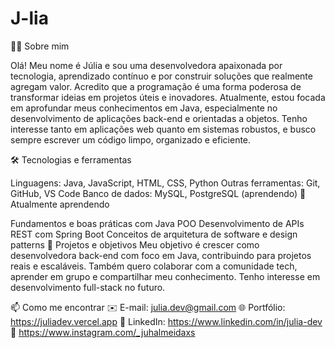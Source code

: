 # J-lia
👩‍💻 Sobre mim

Olá! Meu nome é Júlia e sou uma desenvolvedora apaixonada por tecnologia, aprendizado contínuo e por construir soluções que realmente agregam valor. Acredito que a programação é uma forma poderosa de transformar ideias em projetos úteis e inovadores. Atualmente, estou focada em aprofundar meus conhecimentos em Java, especialmente no desenvolvimento de aplicações back-end e orientadas a objetos. Tenho interesse tanto em aplicações web quanto em sistemas robustos, e busco sempre escrever um código limpo, organizado e eficiente.

🛠️ Tecnologias e ferramentas

Linguagens: Java, JavaScript, HTML, CSS, Python
Outras ferramentas: Git, GitHub, VS Code
Banco de dados: MySQL, PostgreSQL (aprendendo)
🌱 Atualmente aprendendo

Fundamentos e boas práticas com Java POO
Desenvolvimento de APIs REST com Spring Boot
Conceitos de arquitetura de software e design patterns
🚀 Projetos e objetivos Meu objetivo é crescer como desenvolvedora back-end com foco em Java, contribuindo para projetos reais e escaláveis. Também quero colaborar com a comunidade tech, aprender em grupo e compartilhar meu conhecimento. Tenho interesse em desenvolvimento full-stack no futuro.

📫 Como me encontrar ✉️ E-mail: julia.dev@gmail.com 🌐 Portfólio: https://juliadev.vercel.app 🔗 LinkedIn: https://www.linkedin.com/in/julia-dev 📸 https://www.instagram.com/_juhalmeidaxs
